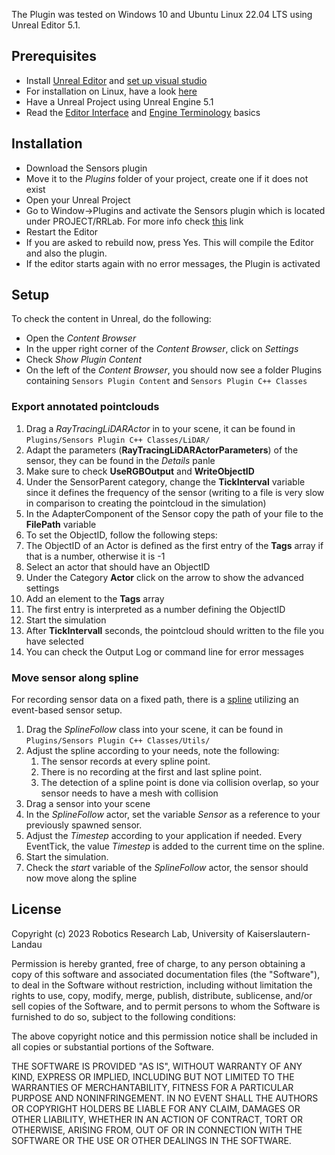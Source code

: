 The Plugin was tested on Windows 10 and Ubuntu Linux 22.04 LTS using Unreal Editor 5.1.

## Prerequisites

* Install [Unreal Editor](https://www.unrealengine.com/en-US/download) and [set up visual studio](https://docs.unrealengine.com/5.0/en-US/setting-up-visual-studio-development-environment-for-cplusplus-projects-in-unreal-engine/)
* For installation on Linux, have a look [here](https://docs.unrealengine.com/4.26/en-US/SharingAndReleasing/Linux/BeginnerLinuxDeveloper/SettingUpAnUnrealWorkflow/)
* Have a Unreal Project using Unreal Engine 5.1
* Read the [Editor Interface](https://docs.unrealengine.com/5.1/en-US/unreal-editor-interface/) and [Engine Terminology](https://docs.unrealengine.com/5.1/en-US/unreal-engine-terminology/) basics

## Installation

* Download the Sensors plugin
* Move it to the *Plugins* folder of your project, create one if it does not exist
* Open your Unreal Project
* Go to Window->Plugins and activate the Sensors plugin which is located under PROJECT/RRLab. For more info check [this](https://docs.unrealengine.com/5.0/en-US/working-with-plugins-in-unreal-engine/) link
* Restart the Editor
* If you are asked to rebuild now, press Yes. This will compile the Editor and also the plugin.
* If the editor starts again with no error messages, the Plugin is activated

## Setup

To check the content in Unreal, do the following:
* Open the *Content Browser*
* In the upper right corner of the *Content Browser*, click on *Settings*
* Check *Show Plugin Content*
* On the left of the *Content Browser*, you should now see a folder Plugins containing `Sensors Plugin Content` and `Sensors Plugin C++ Classes`

### Export annotated pointclouds

1. Drag a _RayTracingLiDARActor_  in to your scene, it can be found in `Plugins/Sensors Plugin C++ Classes/LiDAR/`
2. Adapt the parameters (**RayTracingLiDARActorParameters**) of the sensor, they can be found in the *Details* panle
3. Make sure to check **UseRGBOutput** and **WriteObjectID**
4. Under the SensorParent category, change the **TickInterval** variable since it defines the frequency of the sensor (writing to a file is very slow in comparison to creating the pointcloud in the simulation)
5.  In the AdapterComponent of the Sensor copy the path of your file to the **FilePath** variable
6.  To set the ObjectID, follow the following steps:
   1. The ObjectID of an Actor is defined as the first entry of the **Tags** array if that is a number, otherwise it is -1
   2.  Select an actor that should have an ObjectID
   3. Under the Category **Actor** click on the arrow to show the advanced settings
   4. Add an element to the **Tags** array
   5. The first entry is interpreted as a number defining the ObjectID
7. Start the simulation
8. After **TickIntervall** seconds, the pointcloud should written to the file you have selected
9. You can check the Output Log or command line for error messages

### Move sensor along spline
For recording sensor data on a fixed path, there is a [spline](https://docs.unrealengine.com/5.1/en-US/blueprint-spline-components-overview-in-unreal-engine/) utilizing an event-based sensor setup.
1. Drag the _SplineFollow_ class into your scene, it can be found in `Plugins/Sensors Plugin C++ Classes/Utils/`
2. Adjust the spline according to your needs, note the following:
   1. The sensor records at every spline point.
   2. There is no recording at the first and last spline point.
   3. The detection of a spline point is done via collision overlap, so your sensor needs to have a mesh with collision
3. Drag a sensor into your scene
4. In the _SplineFollow_ actor, set the variable _Sensor_ as a reference to your previously spawned sensor.
5. Adjust the _Timestep_ according to your application if needed. Every EventTick, the value _Timestep_ is added to the current time on the spline.
6. Start the simulation.
7. Check the _start_ variable of the _SplineFollow_ actor, the sensor should now move along the spline

## License

Copyright (c) 2023 Robotics Research Lab, University of Kaiserslautern-Landau

Permission is hereby granted, free of charge, to any person obtaining a copy
of this software and associated documentation files (the "Software"), to deal
in the Software without restriction, including without limitation the rights
to use, copy, modify, merge, publish, distribute, sublicense, and/or sell
copies of the Software, and to permit persons to whom the Software is
furnished to do so, subject to the following conditions:

The above copyright notice and this permission notice shall be included in all
copies or substantial portions of the Software.

THE SOFTWARE IS PROVIDED "AS IS", WITHOUT WARRANTY OF ANY KIND, EXPRESS OR
IMPLIED, INCLUDING BUT NOT LIMITED TO THE WARRANTIES OF MERCHANTABILITY,
FITNESS FOR A PARTICULAR PURPOSE AND NONINFRINGEMENT. IN NO EVENT SHALL THE
AUTHORS OR COPYRIGHT HOLDERS BE LIABLE FOR ANY CLAIM, DAMAGES OR OTHER
LIABILITY, WHETHER IN AN ACTION OF CONTRACT, TORT OR OTHERWISE, ARISING FROM,
OUT OF OR IN CONNECTION WITH THE SOFTWARE OR THE USE OR OTHER DEALINGS IN THE
SOFTWARE.


